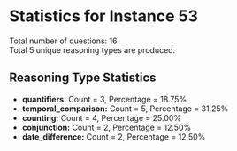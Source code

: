 # Statistics for Instance 53<br/>
Total number of questions: 16<br/>
Total 5 unique reasoning types are produced.<br/>
## Reasoning Type Statistics<br/>
- **quantifiers:** Count = 3, Percentage = 18.75%<br/>
- **temporal_comparison:** Count = 5, Percentage = 31.25%<br/>
- **counting:** Count = 4, Percentage = 25.00%<br/>
- **conjunction:** Count = 2, Percentage = 12.50%<br/>
- **date_difference:** Count = 2, Percentage = 12.50%<br/>
